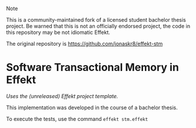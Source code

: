 > [!NOTE]
> This is a community-maintained fork of a licensed student bachelor thesis project.
> Be warned that this is not an officially endorsed project, the code in this repository may be not idiomatic Effekt.
> 
> The original repository is https://github.com/jonaskr8/effekt-stm

# Software Transactional Memory in Effekt

_Uses the (unreleased) Effekt project template._

This implementation was developed in the course of a bachelor thesis.

To execute the tests, use the command `effekt stm.effekt`
